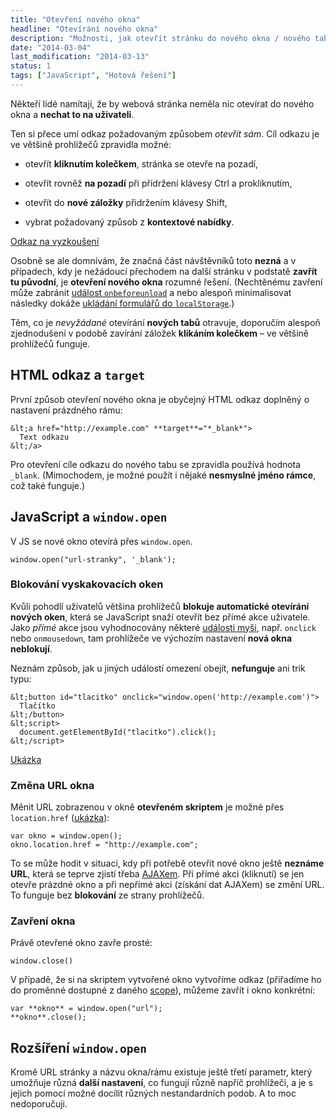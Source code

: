 ```yaml
---
title: "Otevření nového okna"
headline: "Otevírání nového okna"
description: "Možnosti, jak otevřít stránku do nového okna / nového tabu prohlížeče."
date: "2014-03-04"
last_modification: "2014-03-13"
status: 1
tags: ["JavaScript", "Hotová řešení"]
---
```


Někteří lidé namítají, že by webová stránka neměla nic otevírat do nového okna a **nechat to na uživateli**.

Ten si přece umí odkaz požadovaným způsobem *otevřít sám*. Cíl odkazu je ve většině prohlížečů zpravidla možné:

  - otevřít **kliknutím kolečkem**, stránka se otevře na pozadí,

  - otevřít rovněž **na pozadí** při přidržení klávesy Ctrl a prokliknutím,

  - otevřít do **nové záložky** přidržením klávesy Shift,

  - vybrat požadovaný způsob z **kontextové nabídky**.

  [Odkaz na vyzkoušení](http://kod.djpw.cz)

Osobně se ale domnívám, že značná část návštěvníků toto **nezná** a v případech, kdy je nežádoucí přechodem na další stránku v podstatě **zavřít tu původní**, je **otevření nového okna** rozumné řešení. (Nechtěnému zavření může zabránit [událost `onbeforeunload`](/onbeforeunload) a nebo alespoň minimalisovat následky dokáže [ukládání formulářů do `localStorage`](/zalohovani-formularu).)

Těm, co je *nevyžádané* otevírání **nových tabů** otravuje, doporučím alespoň zjednodušení v podobě zavírání záložek **klikáním kolečkem** – ve většině prohlížečů funguje.

## HTML odkaz a `target`

První způsob otevření nového okna je obyčejný HTML odkaz doplněný o nastavení prázdného rámu:

```
&lt;a href="http://example.com" **target**="*_blank*">
  Text odkazu
&lt;/a>
```

Pro otevření cíle odkazu do nového tabu se zpravidla používá hodnota `_blank`. (Mimochodem, je možné použít i nějaké **nesmyslné jméno rámce**, což také funguje.)

## JavaScript a `window.open`

V JS se nové okno otevírá přes `window.open`.

```
window.open("url-stranky", '_blank');
```

### Blokování vyskakovacích oken

Kvůli pohodlí uživatelů většina prohlížečů **blokuje automatické otevírání nových oken**, která se JavaScript snaží otevřít bez přímé akce uživatele. Jako *přímé* akce jsou vyhodnocovány některé [události myši](/udalosti-mysi), např. `onclick` nebo `onmousedown`, tam prohlížeče ve výchozím nastavení **nová okna neblokují**.

Neznám způsob, jak u jiných událostí omezení obejít, **nefunguje** ani trik typu:

```
&lt;button id="tlacitko" onclick="window.open('http://example.com')">
  Tlačítko
&lt;/button>
&lt;script>
  document.getElementById("tlacitko").click();
&lt;/script>
```

[Ukázka](http://kod.djpw.cz/jfcb)

### Změna URL okna

Měnit URL zobrazenou v okně **otevřeném skriptem** je možné přes `location.href` ([ukázka](http://kod.djpw.cz/kfcb)):

```
var okno = window.open();
okno.location.href = "http://example.com";
```

To se může hodit v situaci, kdy při potřebě otevřít nové okno ještě **neznáme URL**, která se teprve zjistí třeba [AJAXem](/ajax). Při přímé akci (kliknutí) se jen otevře prázdné okno a při nepřímé akci (získání dat AJAXem) se změní URL. To funguje bez **blokování** ze strany prohlížečů.

### Zavření okna

Právě otevřené okno zavře prosté:

```
window.close()
```

V případě, že si na skriptem vytvořené okno vytvoříme odkaz (přiřadíme ho do proměnné dostupné z daného [scope](/scope)), můžeme zavřít i okno konkrétní:

```
var **okno** = window.open("url");
**okno**.close();
```

## Rozšíření `window.open`

Kromě URL stránky a názvu okna/rámu existuje ještě třetí parametr, který umožňuje různá **další nastavení**, co fungují různě napříč prohlížeči, a je s jejich pomocí možné docílit různých nestandardních podob. A to moc nedoporučuji.